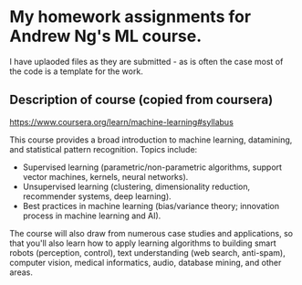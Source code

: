 # My homework assignments for Andrew Ng's ML course.

I have uplaoded files as they are submitted - as is often the case most of the code is a template for the work.

## Description of course (copied from coursera)

https://www.coursera.org/learn/machine-learning#syllabus

This course provides a broad introduction to machine learning, datamining, and statistical pattern recognition. Topics include:

* Supervised learning (parametric/non-parametric algorithms, support vector machines, kernels, neural networks).
* Unsupervised learning (clustering, dimensionality reduction, recommender systems, deep learning).
* Best practices in machine learning (bias/variance theory; innovation process in machine learning and AI).

The course will also draw from numerous case studies and applications, so that you'll also learn how to apply learning 
algorithms to building smart robots (perception, control), text understanding (web search, anti-spam), computer vision, 
medical informatics, audio, database mining, and other areas.
